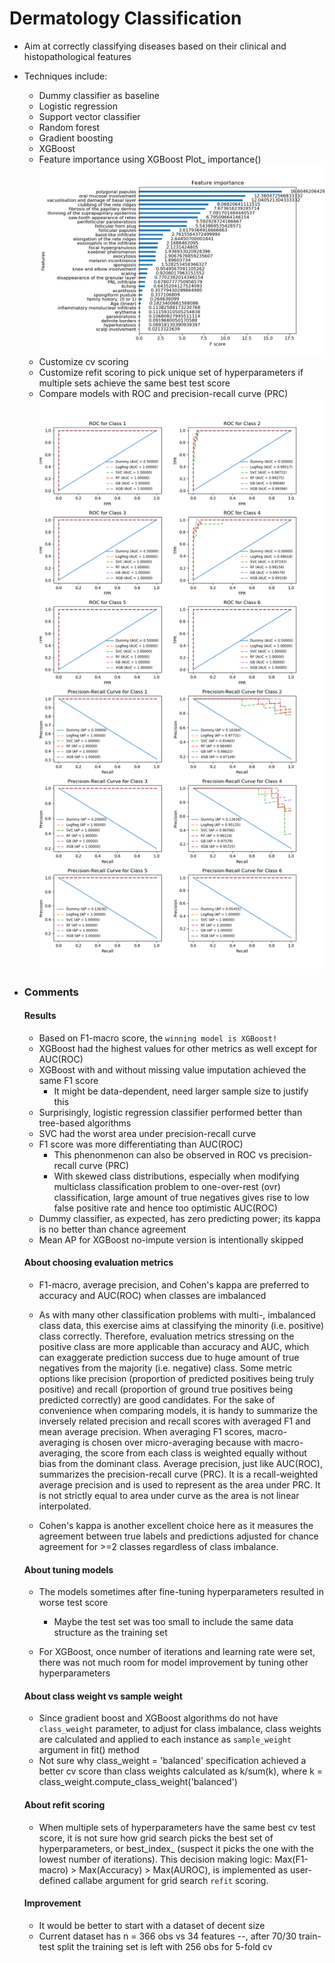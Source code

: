 # Dermatology Classification

- Aim at correctly classifying diseases based on their clinical and histopathological features

- Techniques include:

  -  Dummy classifier as baseline
  -  Logistic regression
  - Support vector classifier
  - Random forest
  - Gradient boosting
  - XGBoost
  - Feature importance using XGBoost Plot_ importance()
  ![FI](Results/XGB_Feature_Importance.png/)
  - Customize cv scoring
  - Customize refit scoring to pick unique set of hyperparameters if multiple sets achieve the same best test score
  - Compare models with ROC and precision-recall curve (PRC)
  ![ROC_PRC](Results/ROC_PRC.png/)



- ### Comments

  #### Results

  - Based on F1-macro score, the `winning model is XGBoost!`
  - XGBoost had the highest values for other metrics as well except for AUC(ROC)
  - XGBoost with and without missing value imputation achieved the same F1 score
    - It might be data-dependent, need larger sample size to justify this
  - Surprisingly, logistic regression classifier performed better than tree-based algorithms
  - SVC had the worst area under precision-recall curve
  - F1 score was more differentiating than AUC(ROC)
    - This phenonmenon can also be observed in ROC vs precision-recall curve (PRC)
    - With skewed class distributions, especially when modifying multiclass classification problem to one-over-rest (ovr) classification, large amount of true negatives gives rise to low false positive rate and hence too optimistic AUC(ROC)
  - Dummy classifier, as expected, has zero predicting power; its kappa is no better than chance agreement
  - Mean AP for XGBoost no-impute version is intentionally skipped

  #### About choosing evaluation metrics

  - F1-macro, average precision, and Cohen's kappa are preferred to accuracy and AUC(ROC) when classes are imbalanced

  - As with many other classification problems with multi-, imbalanced class data, this exercise aims at classifying the minority (i.e. positive) class correctly. Therefore, evaluation metrics stressing on the positive class are more applicable than accuracy and AUC, which can exaggerate prediction success due to huge amount of true negatives from the majority (i.e. negative) class. Some metric options like precision (proportion of predicted positives being truly positive) and recall (proportion of ground true positives being predicted correctly) are good candidates. For the sake of convenience when comparing models, it is handy to summarize the inversely related precision and recall scores with averaged F1 and mean average precision. When averaging F1 scores, macro-averaging is chosen over micro-averaging because with macro-averaging, the score from each class is weighted equally without bias from the dominant class. Average precision, just like AUC(ROC), summarizes the precision-recall curve (PRC). It is a recall-weighted average precision and is used to represent as the area under PRC. It is not strictly equal to area under curve as the area is not linear interpolated.

  - Cohen's kappa is another excellent choice here as it measures the agreement between true labels and predictions adjusted for chance agreement for >=2 classes regardless of class imbalance.

  #### About tuning models

  - The models sometimes after fine-tuning hyperparameters resulted in worse test score
    - Maybe the test set was too small to include the same data structure as the training set

  - For XGBoost, once number of iterations and learning rate were set, there was not much room for model improvement by tuning other hyperparameters

  #### About class weight vs sample weight

  - Since gradient boost and XGBoost algorithms do not have `class_weight` parameter, to adjust for class imbalance, class weights are calculated and applied to each instance as `sample_weight` argument in fit() method
  - Not sure why class_weight = 'balanced' specification achieved a better cv score than class weights calculated as k/sum(k), where k = class_weight.compute_class_weight('balanced')

  #### About refit scoring

  - When multiple sets of hyperparameters have the same best cv test score, it is not sure how grid search picks the best set of hyperparameters, or best_index_ (suspect it picks the one with the lowest number of iterations). This decision making logic: Max(F1-macro) > Max(Accuracy) > Max(AUROC), is implemented as user-defined callabe argument for grid search `refit` scoring.

  #### Improvement

  - It would be better to start with a dataset of decent size
  - Current dataset has n = 366 obs vs 34 features --, after 70/30 train-test split the training set is left with 256 obs for 5-fold cv
